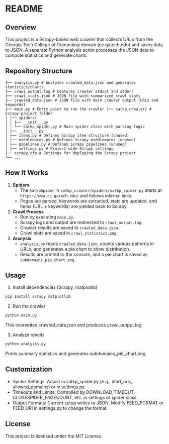 # README

## Overview
This project is a Scrapy-based web crawler that collects URLs from the Georgia Tech College of Computing domain (cc.gatech.edu) and saves data to JSON. A separate Python analysis script processes the JSON data to compute statistics and generate charts.  

## Repository Structure
```
├── analysis.py # Analyzes crawled_data.json and generates statistics/charts 
├── crawl_output.log # Captures crawler stdout and stderr
├── crawl_stats.json # JSON file with summarized crawl stats 
├── crawled_data.json # JSON file with main crawler output (URLs and keywords) 
├── main.py # Entry point to run the crawler ├── satkp_crawler/ # Scrapy project folder 
│ ├── spiders/ 
│ │ ├── __init__.py 
│ │ └── satkp_spider.py # Main spider class with parsing logic 
│ ├── __init__.py 
│ ├── items.py # Defines Scrapy item structure (unused) 
│ ├── middlewares.py # Defines Scrapy middlewares (unused) 
│ ├── pipelines.py # Defines Scrapy pipelines (unused) 
│ ├── settings.py # Project-wide Scrapy settings 
├── scrapy.cfg # Settings for deploying the Scrapy project 
└── ...
```
## How It Works
1. **Spiders**  
   - The `SatkpSpider` in `satkp_crawler/spiders/satkp_spider.py` starts at `https://www.cc.gatech.edu/` and follows internal links.  
   - Pages are parsed, keywords are extracted, stats are updated, and items (URL + keywords) are yielded back to Scrapy.
2. **Crawl Process**  
   - Run by executing `main.py`.  
   - Scrapy logs and output are redirected to `crawl_output.log`.  
   - Crawler results are saved to `crawled_data.json`.
   - Crawl plots are saved in `crawl_statistics.png`.
3. **Analysis**  
   - `analysis.py` reads `crawled_data.json`, counts various patterns in URLs, and generates a pie chart to show distribution.  
   - Results are printed to the console, and a pie chart is saved as `subdomains_pie_chart.png`.

## Usage
1. Install dependencies (Scrapy, matplotlib)  
```bash
pip install scrapy matplotlib
```

2. Run the crawler
```bash
python main.py
```
This overwrites crawled_data.json and produces crawl_output.log.

3. Analyze results
```bash
python analysis.py
```
Prints summary statistics and generates subdomains_pie_chart.png.

## Customization

- Spider Settings: Adjust in satkp_spider.py (e.g., start_urls, allowed_domains) or in settings.py.
- Timeouts and Limits: Controlled by DOWNLOAD_TIMEOUT, CLOSESPIDER_PAGECOUNT, etc. in settings or spider class.
- Output Formats: Current setup writes to JSON. Modify FEED_FORMAT or FEED_URI in settings.py to change the format.

## License
This project is licensed under the MIT License.

